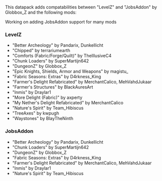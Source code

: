 This datapack adds compatabilities between "LevelZ" and "JobsAddon" by Globbox_Z and the following mods:  

Working on adding JobsAddon support for many mods

### LevelZ
- "Better Archeology" by Pandarix, Dunkellicht
- "Chipped" by terrariumearth
- "Comforts (Fabric/Forge/Quilt)" by TheIllusiveC4
- "Chunk Loaders" by SuperMartijn642
- "DungeonZ" by Globbox_Z
- "Epic Knights, Shields, Armor and Weapons" by magistu_ 
- "Fabric Seasons: Extras" by D4rkness_King
- "Farmer's Delight Refabricated" by MerchantCalico, MehVahdJukaar
- "Farmer's Structures" by BlackAuresArt
- "Inmis" by Draylar1
- "More Delight (Fabric)" by axperty
- "My Nether's Delight Refabricated" by MerchantCalico
- "Nature's Spirit" by Team_Hibiscus
- "TreeAxes" by kwpugh
- "Waystones" by BlayTheNinth

### JobsAddon
- "Better Archeology" by Pandarix, Dunkellicht
- "Chunk Loaders" by SuperMartijn642
- "DungeonZ" by Globbox_Z
- "Fabric Seasons: Extras" by D4rkness_King
- "Farmer's Delight Refabricated" by MerchantCalico, MehVahdJukaar
- "Inmis" by Draylar1
- "Nature's Spirit" by Team_Hibiscus
